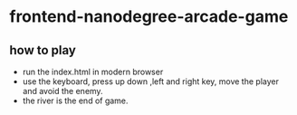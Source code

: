 frontend-nanodegree-arcade-game
===============================

## how to play
+ run the index.html in modern browser
+ use the keyboard, press up down ,left and right key, move the player and avoid the enemy.
+ the river is the end of game.
